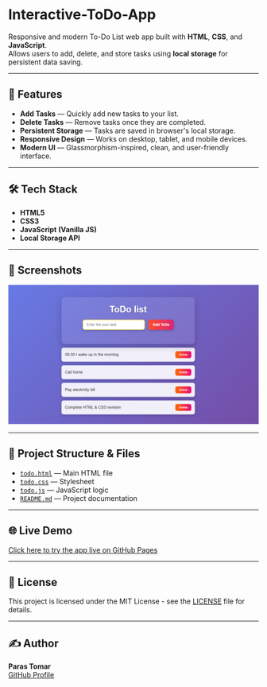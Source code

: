 # Interactive-ToDo-App
Responsive and modern To-Do List web app built with **HTML**, **CSS**, and **JavaScript**.  
Allows users to add, delete, and store tasks using **local storage** for persistent data saving.

--------------------------------------------------------------------------------------------------------------------------

## 🚀 Features
- **Add Tasks** — Quickly add new tasks to your list.
- **Delete Tasks** — Remove tasks once they are completed.
- **Persistent Storage** — Tasks are saved in browser's local storage.
- **Responsive Design** — Works on desktop, tablet, and mobile devices.
- **Modern UI** — Glassmorphism-inspired, clean, and user-friendly interface.

----------------------------------------------------------------------------------------------------------------------------

## 🛠 Tech Stack
- **HTML5**
- **CSS3**
- **JavaScript (Vanilla JS)**
- **Local Storage API**

----------------------------------------------------------------------------------------------------------------------------

## 📸 Screenshots
![ToDo App Screenshot](https://github.com/Paras9771/Interactive-ToDo-app/blob/main/Screenshot.png?raw=true)

----------------------------------------------------------------------------------------------------------------------------

## 📂 Project Structure & Files
- [`todo.html`](https://github.com/Paras9771/Interactive-ToDo-app/blob/main/todo.html) — Main HTML file  
- [`todo.css`](https://github.com/Paras9771/Interactive-ToDo-app/blob/main/todo.css) — Stylesheet  
- [`todo.js`](https://github.com/Paras9771/Interactive-ToDo-app/blob/main/todo.js) — JavaScript logic  
- [`README.md`](https://github.com/Paras9771/Interactive-ToDo-app/blob/main/README.md) — Project documentation  

----------------------------------------------------------------------------------------------------------------------------

## 🌐 Live Demo
[Click here to try the app live on GitHub Pages](https://Paras9771.github.io/Interactive-ToDo-app/)

----------------------------------------------------------------------------------------------------------------------------

## 📜 License
This project is licensed under the MIT License - see the [LICENSE](LICENSE) file for details.

----------------------------------------------------------------------------------------------------------------------------

## ✍️ Author
**Paras Tomar**  
[GitHub Profile](https://github.com/Paras9771)
